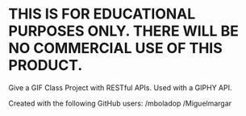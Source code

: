 # THIS IS FOR EDUCATIONAL PURPOSES ONLY. THERE WILL BE NO COMMERCIAL USE OF THIS PRODUCT.

Give a GIF Class Project with RESTful APIs. Used with a GIPHY API. 

Created with the following GitHub users: 
/mboladop
/Miguelmargar
 